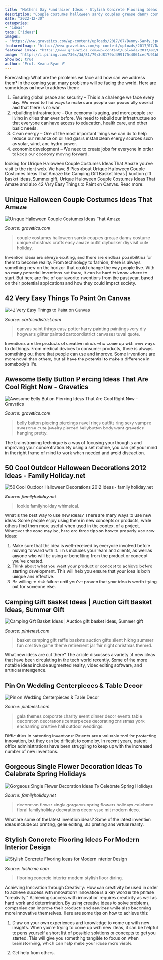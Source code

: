 ```yaml
---
title: "Mothers Day Fundraiser Ideas - Stylish Concrete Flooring Ideas For Modern Interior Design"
description: "Couple costumes halloween sandy couples grease danny costume unique christmas crafts easy amaze outfit diybunker diy visit cute holiday"
date: "2022-12-30"
categories:
- "ideas"
tags: ["ideas"]
images:
- "https://www.gravetics.com/wp-content/uploads/2017/07/Danny-Sandy.jpg"
featuredImage: "https://www.gravetics.com/wp-content/uploads/2017/07/Danny-Sandy.jpg"
featured_image: "https://www.gravetics.com/wp-content/uploads/2017/02/Hanging-Jewelry.jpg"
image: "https://i.pinimg.com/736x/3d/81/79/3d8179bd49917544061cec7b91bb5376.jpg"
ShowToc: true
author: "Prof. Keanu Ryan V"
---
```



Forecasting: What are the problems we face and how can we address them?
In the coming year, many problems will be facing the world. Here are some ideas on how to address them: 
1. Ensuring global peace and security – This is a challenge we face every day. We need to find ways to make sure people can peacefully coexist and that there is no war. 
2. rebuilding infrastructure – Our economy is aging, and more people are living in cities than ever before. We need to rebuild our infrastructure so that everyone can have access to education, health care, and other basic needs. 
3. Clean energy – One of the most important things we can do to help reduce our reliance on oil and gas is install clean energy sources such as solar, wind, and hydro power. 
4. economic development – We need to create jobs for everyone in order to keep our economy moving forward.

	

		
looking for Unique Halloween Couple Costumes Ideas That Amaze you've visit to the right web. We have 8 Pics about Unique Halloween Couple Costumes Ideas That Amaze like Camping Gift Basket Ideas | Auction gift basket ideas, Summer gift, Unique Halloween Couple Costumes Ideas That Amaze and also 42 Very Easy Things to Paint on Canvas. Read more:
		
    
## Unique Halloween Couple Costumes Ideas That Amaze

<img loading=lazy src="https://www.gravetics.com/wp-content/uploads/2017/07/Danny-Sandy.jpg" onerror="this.onerror=null;this.src='https://tse1.mm.bing.net/th?id=OIP.sfxKLMWuxoqYbOCDiWhjdgHaJ4&amp;pid=15.1';" alt="Unique Halloween Couple Costumes Ideas That Amaze">

_Source: gravetics.com_

>couple costumes halloween sandy couples grease danny costume unique christmas crafts easy amaze outfit diybunker diy visit cute holiday. 

	

Invention ideas are always exciting, and there are endless possibilities for them to become reality. From technology to fashion, there is always something new on the horizon that could change the way people live. With so many potential inventions out there, it can be hard to know where to start. But here are five of our favorite inventions from the past year, based on their potential applications and how they could impact society.

    
## 42 Very Easy Things To Paint On Canvas

<img loading=lazy src="http://www.cartoondistrict.com/wp-content/uploads/2018/01/Easy-Things-to-Paint-on-Canvas40.jpg" onerror="this.onerror=null;this.src='https://tse3.mm.bing.net/th?id=OIP.KOWVc0WMEfenOXQyjIIGlgHaJ4&amp;pid=15.1';" alt="42 Very Easy Things to Paint on Canvas">

_Source: cartoondistrict.com_

>canvas paint things easy potter harry painting paintings very diy hogwarts glitter painted cartoondistrict canvases tuval quote. 

	

Inventions are the products of creative minds who come up with new ways to do things. From medical devices to consumer products, there is always something out there that people can use and improve. Some inventions are more novel than others, but all have the potential to make a difference in somebody’s life.

    
## Awesome Belly Button Piercing Ideas That Are Cool Right Now - Gravetics

<img loading=lazy src="https://www.gravetics.com/wp-content/uploads/2017/02/Hanging-Jewelry.jpg" onerror="this.onerror=null;this.src='https://tse2.mm.bing.net/th?id=OIP.C-0zDYEr8drpd2dZ-34iAAHaLG&amp;pid=15.1';" alt="Awesome Belly Button Piercing Ideas That Are Cool Right Now - Gravetics">

_Source: gravetics.com_

>belly button piercing piercings navel rings outfits ring sexy vampire awesome cute jewelry pierced bellybutton body want gravetics hanging pretty. 

	

The brainstroming technique is a way of focusing your thoughts and improving your concentration. By using a set routine, you can get your mind in the right frame of mind to work when needed and avoid distraction.

    
## 50 Cool Outdoor Halloween Decorations 2012 Ideas - Family Holiday.net

<img loading=lazy src="https://www.familyholiday.net/wp-content/uploads/2012/09/Cool-Outdoor-Halloween-Decorations-2012-Ideas_071.jpg" onerror="this.onerror=null;this.src='https://tse2.mm.bing.net/th?id=OIP.PngTQitkmm6-4lHV-4_EPwHaLe&amp;pid=15.1';" alt="50 Cool Outdoor Halloween Decorations 2012 Ideas - family holiday.net">

_Source: familyholiday.net_

>lookie familyholiday whimsical. 

	

What is the best way to use new ideas?
There are many ways to use new ideas. Some people enjoy using them in new concepts or products, while others find them more useful when used in the context of a project. Whatever the case may be, here are three tips on how to properly use new ideas:
1. Make sure that the idea is well-received by everyone involved before moving forward with it. This includes your team and clients, as well as anyone who will be using or benefiting from the product or concept you've created.
2. Think about what you want your product or concept to achieve before starting development. This will help you ensure that your idea is both unique and effective.
3. Be willing to risk failure until you've proven that your idea is worth trying out for someone else.

    
## Camping Gift Basket Ideas | Auction Gift Basket Ideas, Summer Gift

<img loading=lazy src="https://i.pinimg.com/736x/3d/81/79/3d8179bd49917544061cec7b91bb5376.jpg" onerror="this.onerror=null;this.src='https://tse3.mm.bing.net/th?id=OIP.eH_45bS4ifSTI3XhROEilAHaJ7&amp;pid=15.1';" alt="Camping Gift Basket Ideas | Auction gift basket ideas, Summer gift">

_Source: pinterest.com_

>basket camping gift raffle baskets auction gifts silent hiking summer fun creative game theme retirement jar fair night christmas themed. 

	

What new ideas are out there?
The article discusses a variety of new ideas that have been circulating in the tech world recently. Some of the more notable ideas include augmented reality, video editing software, and artificial intelligence.

    
## Pin On Wedding Centerpieces &amp; Table Decor

<img loading=lazy src="https://i.pinimg.com/736x/d7/bc/e4/d7bce4bb4f2a8eeac3511d8510200453--gala-themes-gala-dinner.jpg" onerror="this.onerror=null;this.src='https://tse3.mm.bing.net/th?id=OIP.ZXW_b-o5kjKvPj0zozlt2AHaKT&amp;pid=15.1';" alt="Pin on Wedding Centerpieces &amp; Table Decor">

_Source: pinterest.com_

>gala themes corporate charity event dinner decor events table decoration decorations centerpieces decorating christmas york enchanting creative hall outdoor weddings. 

	

Difficulties in patenting inventions:
Patents are a valuable tool for protecting innovation, but they can be difficult to come by. In recent years, patent office administrations have been struggling to keep up with the increased number of new inventions.

    
## Gorgeous Single Flower Decoration Ideas To Celebrate Spring Holidays

<img loading=lazy src="http://www.familyholiday.net/wp-content/uploads/2014/03/Gorgeous-Single-Flower-Decoration-Ideas-12.jpg" onerror="this.onerror=null;this.src='https://tse4.mm.bing.net/th?id=OIP.hEGpRA8FvR4oHAu2v3aQjgHaJ4&amp;pid=15.1';" alt="Gorgeous Single Flower Decoration Ideas To Celebrate Spring Holidays">

_Source: familyholiday.net_

>decoration flower single gorgeous spring flowers holidays celebrate floral familyholiday decorations decor vase mit modern deco. 

	

What are some of the latest invention ideas?
Some of the latest invention ideas include 5D printing, gene editing, 3D printing and virtual reality.

    
## Stylish Concrete Flooring Ideas For Modern Interior Design

<img loading=lazy src="https://www.lushome.com/wp-content/uploads/2014/05/concrete-flooring-ideas-modern-interior-design-8.jpg" onerror="this.onerror=null;this.src='https://tse3.mm.bing.net/th?id=OIP.arV0islHRjv10eJvVQu19AHaFi&amp;pid=15.1';" alt="Stylish Concrete Flooring Ideas for Modern Interior Design">

_Source: lushome.com_

>flooring concrete interior modern stylish floor dining. 

	

Achieving Innovation through Creativity: How can creativity be used in order to achieve success with innovation?
Innovation is a key word in the phrase "creativity." Achieving success with innovation requires creativity as well as hard work and determination. By using creative ideas to solve problems, companies can improve their products and services while also becoming more innovative themselves. Here are some tips on how to achieve this: 
1. Draw on your own experiences and knowledge to come up with new insights. When you’re trying to come up with new ideas, it can be helpful to pens yourself a short list of possible solutions or concepts to get you started. This will give you something tangible to focus on when brainstorming, which can help make your ideas more viable. 

2. Get help from others.

